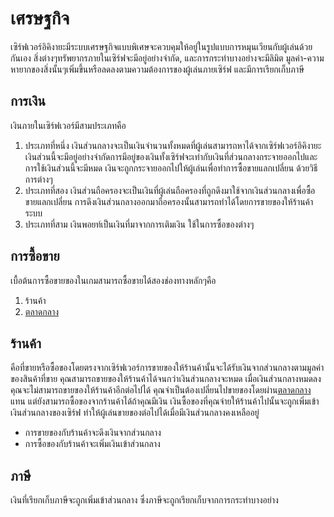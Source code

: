 # เศรษฐกิจ
เซิร์ฟเวอร์อิคิงายะมีระบบเศรษฐกิจแบบพิเศษจะควบคุมให้อยู่ในรูปแบบการหมุนเวียนกับผู้เล่นด้วยกันเอง สิ่งต่างๆทรัพยากรภายในเซิร์ฟจะมีอยู่อย่างจำกัด, และการกระทำบางอย่างจะมีลิมิต
มูลค่า-ความหายากของสิ่งนั้นๆเพิ่มขึ้นหรือลดลงตามความต้องการของผู้เล่นภายเซิร์ฟ และมีการเรียกเก็บภาษี

## การเงิน
เงินภายในเซิร์ฟเวอร์มีสามประเภทคือ
1. ประเภทที่หนึ่ง เงินส่วนกลางจะเป็นเงินจำนวนทั้งหมดที่ผู้เล่นสามารถหาได้จากเซิร์ฟเวอร์อิคิงายะ เงินส่วนนี้จะมีอยู่อย่างจำกัดการมีอยู่ของเงินทั้งเซิร์ฟจะเท่ากับเงินที่ส่วนกลางกระจายออกไปและการใช้เงินส่วนนี้จะมีหมด เงินจะถูกกระจายออกไปให้ผู้เล่นเพื่อทำการซื้อขายแลกเปลี่ยน ด้วยวิธีการต่างๆ
2. ประเภทที่สอง เงินส่วนถือครองจะเป็นเงินที่ผู้เล่นถือครองที่ถูกดึงมาใช้จากเงินส่วนกลางเพื่อซื้อขายแลกเปลี่ยน การดึงเงินส่วนกลางออกมาถือครองนั้นสามารถทำได้โดยการขายของให้ร้านค้าระบบ
3. ประเภทที่สาม เงินพอยท์เป็นเงินที่มาจากการเติมเงิน ใช้ในการซื้อของต่างๆ

## การซื้อขาย
เบื้อต้นการซื้อขายของในเกมสามารถซื้อขายได้สองช่องทางหลักๆคือ
1. ร้านค้า
2. [ตลาดกลาง](/wiki/auction-house)

## ร้านค้า 
คือที่ขายหรือซื้อของโดยตรงจากเซิร์ฟเวอร์การขายของให้ร้านค้านั้นจะได้รับเงินจากส่วนกลางตามมูลค่าของสินค้าที่ขาย คุณสามารถขายของให้ร้านค้าได้จนกว่าเงินส่วนกลางจะหมด เมื่อเงินส่วนกลางหมดลงคุณจะไม่สามารถขายของให้ร้านค้าอีกต่อไปได้ คุณจำเป็นต้องเปลี่ยนไปขายของโดยผ่าน[ตลาดกลาง](/wiki/auction-house)แทน แต่ยังสามารถซื้อของจากร้านค้าได้ถ้าคุณมีเงิน เงินซื้อของที่คุณจ่ายให้ร้านค้าไปนั้นจะถูกเพิ่มเข้าเงินส่วนกลางของเซิร์ฟ ทำให้ผู้เล่นขายของต่อไปได้เมื่อมีเงินส่วนกลางคงเหลืออยู่
- การขายของกับร้านค้าจะดึงเงินจากส่วนกลาง
- การซื้อของกับร้านค้าจะเพิ่มเงินเข้าส่วนกลาง

## ภาษี
เงินที่เรียกเก็บภาษีจะถูกเพิ่มเข้าส่วนกลาง ซึ่งภาษีจะถูกเรียกเก็บจากการกระทำบางอย่าง
